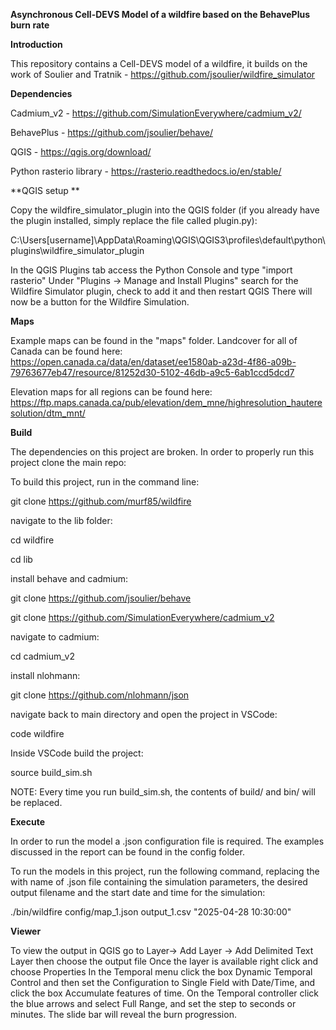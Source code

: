**Asynchronous Cell-DEVS Model of a wildfire based on the BehavePlus burn rate**

**Introduction**

This repository contains a Cell-DEVS model of a wildfire, it builds on the work of Soulier and Tratnik - https://github.com/jsoulier/wildfire_simulator

**Dependencies**

Cadmium_v2 - https://github.com/SimulationEverywhere/cadmium_v2/

BehavePlus - https://github.com/jsoulier/behave/

QGIS - https://qgis.org/download/

Python rasterio library - https://rasterio.readthedocs.io/en/stable/

**QGIS setup **

Copy the wildfire_simulator_plugin into the QGIS folder (if you already have the plugin installed, simply replace the file called plugin.py):

C:\Users\[username]\AppData\Roaming\QGIS\QGIS3\profiles\default\python\plugins\wildfire_simulator_plugin

In the QGIS Plugins tab access the Python Console and type "import rasterio"
Under "Plugins -> Manage and Install Plugins" search for the Wildfire Simulator plugin, check to add it and then restart QGIS
There will now be a button for the Wildfire Simulation.

**Maps**

Example maps can be found in the "maps" folder. Landcover for all of Canada can be found here:
https://open.canada.ca/data/en/dataset/ee1580ab-a23d-4f86-a09b-79763677eb47/resource/81252d30-5102-46db-a9c5-6ab1ccd5dcd7

Elevation maps for all regions can be found here:
https://ftp.maps.canada.ca/pub/elevation/dem_mne/highresolution_hauteresolution/dtm_mnt/


**Build**

The dependencies on this project are broken. In order to properly run this project clone the main repo:

To build this project, run in the command line:

git clone https://github.com/murf85/wildfire

navigate to the lib folder:

cd wildfire

cd lib

install behave and cadmium:

git clone https://github.com/jsoulier/behave

git clone https://github.com/SimulationEverywhere/cadmium_v2

navigate to cadmium:

cd cadmium_v2

install nlohmann: 

git clone https://github.com/nlohmann/json

navigate back to main directory and open the project in VSCode:

code wildfire

Inside VSCode build the project:

source build_sim.sh

NOTE: Every time you run build_sim.sh, the contents of build/ and bin/ will be replaced.

**Execute**

In order to run the model a .json configuration file is required. The examples discussed in the report can be found in the config folder.

To run the models in this project, run the following command, replacing the with name of .json file containing the simulation parameters, the desired output filename and the start date and time for the simulation:

./bin/wildfire config/map_1.json output_1.csv "2025-04-28 10:30:00"

**Viewer**

To view the output in QGIS go to Layer-> Add Layer -> Add Delimited Text Layer then choose the output file
Once the layer is available right click and choose Properties
In the Temporal menu click the box Dynamic Temporal Control and then set the Configuration to Single Field with Date/Time, and click the box Accumulate features of time. 
On the Temporal controller click the blue arrows and select Full Range, and set the step to seconds or minutes. The slide bar will reveal the burn progression. 




